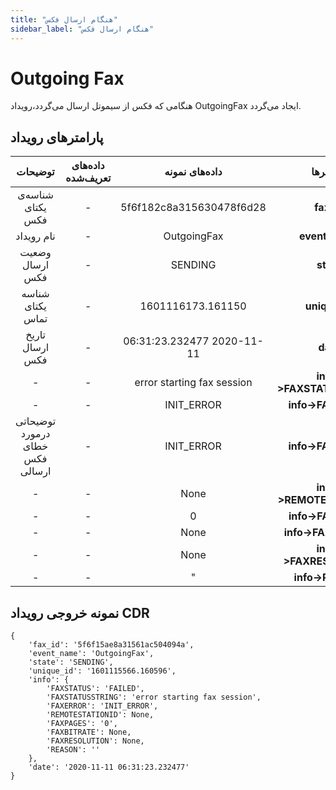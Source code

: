 ```yaml
---
title: "هنگام ارسال فکس"
sidebar_label: "هنگام ارسال فکس"
---
```

# Outgoing Fax

هنگامی که فکس از سیموتل ارسال می‌گردد،رویداد OutgoingFax ایجاد می‌گردد.


## پارامترهای رویداد
<div class="custom-table">

|             توضیحات             | داده‌های تعریف‌شده |        داده‌های نمونه       |       پارامتر‌ها       |
|:-------------------------------:|:----------------:|:--------------------------:|:---------------------:|
|         شناسه‌ی یکتای فکس        |         -        |  5f6f182c8a315630478f6d28  |         **fax_id**        |
|            نام رویداد           |         -        |         OutgoingFax        |       **event_name**      |
|         وضعیت ارسال فکس         |         -        |           SENDING          |         **state**         |
|         شناسه یکتای تماس        |         -        |      1601116173.161150     |       **unique_id**       |
|         تاریخ ارسال فکس         |         -        | 06:31:23.232477 2020-11-11 |          **date**         |
|                -                |         -        | error starting fax session | **info->FAXSTATUSSTRING** |
|                -                |         -        |         INIT_ERROR         |     **info->FAXERROR**    |
| توضیحاتی درمورد خطای فکس ارسالی |         -        |         INIT_ERROR         |     **info->FAXERROR**    |
|                -                |         -        |            None            | **info->REMOTESTATIONID** |
|                -                |         -        |              0             |     **info->FAXPAGES**    |
|                -                |         -        |            None            |    **info->FAXBITRATE**   |
|                -                |         -        |            None            |  **info->FAXRESOLUTION**  |
|                -                |         -        |              "             |      **info->REASON**     |
</div>

## نمونه خروجی رویداد CDR


```shell
{
    'fax_id': '5f6f15ae8a31561ac504094a',
    'event_name': 'OutgoingFax',
    'state': 'SENDING',
    'unique_id': '1601115566.160596',
    'info': {
        'FAXSTATUS': 'FAILED',
        'FAXSTATUSSTRING': 'error starting fax session',
        'FAXERROR': 'INIT_ERROR',
        'REMOTESTATIONID': None,
        'FAXPAGES': '0',
        'FAXBITRATE': None,
        'FAXRESOLUTION': None,
        'REASON': ''
    },
    'date': '2020-11-11 06:31:23.232477'
}
```